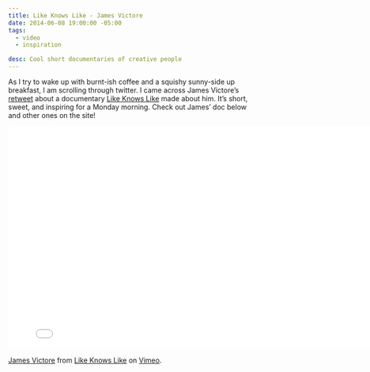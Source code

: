 ```yaml
---
title: Like Knows Like - James Victore
date: 2014-06-08 19:00:00 -05:00
tags:
  - video
  - inspiration

desc: Cool short documentaries of creative people
---
```


As I try to wake up with burnt-ish coffee and a squishy sunny-side up breakfast, I am scrolling through twitter. I came across James Victore’s [retweet](https://twitter.com/like_knows_like/status/475870470320185344) about a documentary [Like Knows Like](https://likeknowslike.com/) made about him. It’s short, sweet, and inspiring for a Monday morning. Check out James’ doc below and other ones on the site!

<iframe src="//player.vimeo.com/video/97586859?byline=0&amp;portrait=0&amp;color=ffffff" width="800" height="450" frameborder="0" webkitallowfullscreen mozallowfullscreen allowfullscreen></iframe> <p><a href="https://vimeo.com/97586859">James Victore</a> from <a href="https://vimeo.com/likeknowslike">Like Knows Like</a> on <a href="https://vimeo.com">Vimeo</a>.
